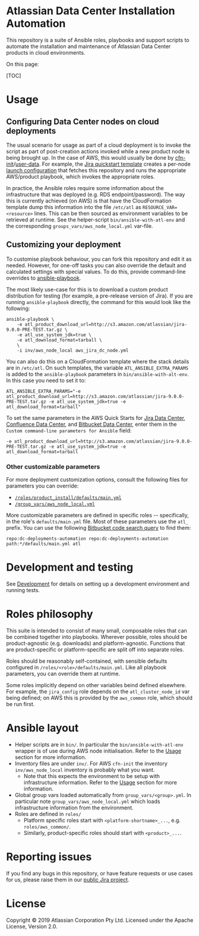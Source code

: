 # Atlassian Data Center Installation Automation

This repository is a suite of Ansible roles, playbooks and support scripts to
automate the installation and maintenance of Atlassian Data Center products in
cloud environments.

On this page:

[TOC]

# Usage

## Configuring Data Center nodes on cloud deployments

The usual scenario for usage as part of a cloud deployment is to invoke the
script as part of post-creation actions invoked while a new product node is
being brought up. In the case of AWS, this would usually be done by
[cfn-init][cfn-init]/[user-data][ec2-user-data]. For example, the [Jira
quickstart template][jira-cfn-tmpl] creates a per-node [launch
configuration][ec2-launch-config] that fetches this repository and runs the
appropriate AWS/product playbook, which invokes the appropriate roles.

In practice, the Ansible roles require some information about the infrastructure
that was deployed (e.g. RDS endpoint/password). The way this is currently
achieved (on AWS) is that have the CloudFormation template dump this information
into the file `/etc/atl` as `RESOURCE_VAR=<resource>` lines. This can be then
sourced as environment variables to be retrieved at runtime. See the
helper-script `bin/ansible-with-atl-env` and the corresponding
`groups_vars/aws_node_local.yml` var-file.

## Customizing your deployment

To customise playbook behaviour, you can fork this repository and edit it as
needed. However, for one-off tasks you can also override the default and 
calculated settings with special values. To do this, provide command-line overrides to
[ansible-playbook](https://docs.ansible.com/ansible/latest/cli/ansible-playbook.html).

The most likely use-case for this is to download a custom product distribution
for testing (for example, a pre-release version of Jira). If you are running `ansible-playbook`
directly, the command for this would look like the following:

    ansible-playbook \
        -e atl_product_download_url=http://s3.amazon.com/atlassian/jira-9.0.0-PRE-TEST.tar.gz \
        -e atl_use_system_jdk=true \
        -e atl_download_format=tarball \
        \
        -i inv/aws_node_local aws_jira_dc_node.yml

You can also do this on a CloudFormation template where the stack details are in `/etc/atl`.
On such templates, the variable `ATL_ANSIBLE_EXTRA_PARAMS` is added to the
`ansible-playbook` parameters in `bin/ansible-with-alt-env`. In this case you
need to set it to:

    ATL_ANSIBLE_EXTRA_PARAMS="-e atl_product_download_url=http://s3.amazon.com/atlassian/jira-9.0.0-PRE-TEST.tar.gz -e atl_use_system_jdk=true -e atl_download_format=tarball"

To set the same parameters in the AWS Quick Starts for
[Jira Data Center](https://aws.amazon.com/quickstart/architecture/jira/),
[Confluence Data Center](https://aws.amazon.com/quickstart/architecture/confluence/), and
[Bitbucket Data Center](https://aws.amazon.com/quickstart/architecture/bitbucket/), enter
them in the `Custom command-line parameters for Ansible` field:

    -e atl_product_download_url=http://s3.amazon.com/atlassian/jira-9.0.0-PRE-TEST.tar.gz -e atl_use_system_jdk=true -e atl_download_format=tarball

### Other customizable parameters

For more deployment customization options, consult the following files for parameters you can 
override:

- [`/roles/product_install/defaults/main.yml`](roles/product_install/defaults/main.yml)
- [`/group_vars/aws_node_local.yml`](group_vars/aws_node_local.yml)

More customizable parameters are defined in specific roles -- specifically, in the 
role's `defaults/main.yml` file. Most of these parameters use the `atl_` prefix. You can
use the following [Bitbucket code search query](https://confluence.atlassian.com/bitbucket/search-873876782.html) 
to find them:

    repo:dc-deployments-automation repo:dc-deployments-automation path:*/defaults/main.yml atl

# Development and testing

See [Development](DEVELOPMENT.md) for details on setting up a development
environment and running tests.

# Roles philosophy

This suite is intended to consist of many small, composable roles that can
be combined together into playbooks. Wherever possible, roles should be product-agnostic
(e.g. downloads) and platform-agnostic. Functions that are product-specific or
platform-specific are split off into separate roles. 

Roles should be reasonably self-contained, with sensible defaults configured in
`/roles/<role>/defaults/main.yml`. Like all playbook parameters, you can override
them at runtime.

Some roles implicitly depend on other variables beind defined elsewhere.
For example, the `jira_config` role depends on the `atl_cluster_node_id`
var being defined; on AWS this is provided by the `aws_common` role, which
should be run first.


# Ansible layout

* Helper scripts are in `bin/`. In particular the `bin/ansible-with-atl-env`
  wrapper is of use during AWS node initialisation. Refer to the [Usage](#markdown-header-usage) section for
  more information.
* Inventory files are under `inv/`. For AWS `cfn-init` the inventory
  `inv/aws_node_local` inventory is probably what you want.
    * Note that this expects the environment to be setup with infrastructure information. 
      Refer to the [Usage](#markdown-header-usage) section for more information.
* Global group vars loaded automatically from `group_vars/<group>.yml`. In
  particular note `group_vars/aws_node_local.yml` which loads infrastructure
  information from the environment.
* Roles are defined in `roles/`
    * Platform specific roles start with `<platform-shortname>_...`, e.g. `roles/aws_common/`.
    * Similarly, product-specific roles should start with `<product>_...`.

# Reporting issues

If you find any bugs in this repository, or have feature requests or use cases
for us, please raise them in our [public Jira project](https://jira.atlassian.com/projects/SCALE/summary).

# License

Copyright © 2019 Atlassian Corporation Pty Ltd.
Licensed under the Apache License, Version 2.0.


[cfn-init]: https://docs.aws.amazon.com/AWSCloudFormation/latest/UserGuide/cfn-init.html
[ec2-user-data]: https://docs.aws.amazon.com/AWSEC2/latest/UserGuide/user-data.html
[jira-cfn-tmpl]: https://github.com/aws-quickstart/quickstart-atlassian-jira/blob/develop/templates/quickstart-jira-dc.template.yaml#L967
[ec2-launch-config]: https://docs.aws.amazon.com/autoscaling/ec2/userguide/LaunchConfiguration.html
